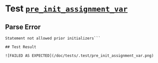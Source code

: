 # Test [`pre_init_assignment_var`](/doc/tests/statement_usage.md#L298)

## Parse Error

```,plain
Statement not allowed prior initializers```

## Test Result

![FAILED AS EXPECTED](/doc/tests/.test/pre_init_assignment_var.png)
